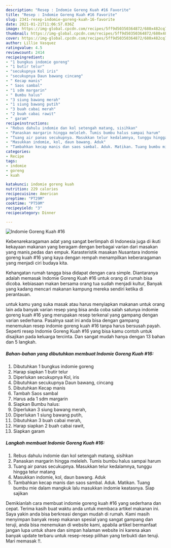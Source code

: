 ```yaml
---
description: "Resep : Indomie Goreng Kuah #16 Favorite"
title: "Resep : Indomie Goreng Kuah #16 Favorite"
slug: 2341-resep-indomie-goreng-kuah-16-favorite
date: 2021-01-21T11:06:57.036Z
image: https://img-global.cpcdn.com/recipes/5ff9d50350364872/680x482cq70/indomie-goreng-kuah-16-foto-resep-utama.jpg
thumbnail: https://img-global.cpcdn.com/recipes/5ff9d50350364872/680x482cq70/indomie-goreng-kuah-16-foto-resep-utama.jpg
cover: https://img-global.cpcdn.com/recipes/5ff9d50350364872/680x482cq70/indomie-goreng-kuah-16-foto-resep-utama.jpg
author: Lillie Vasquez
ratingvalue: 4.5
reviewcount: 2414
recipeingredient:
- "1 bungkus indomie goreng"
- "1 butir telur"
- "secukupnya Kol iris"
- "secukupnya Daun bawang cincang"
- " Kecap manis"
- " Saos sambal"
- "1 sdm margarin"
- " Bumbu halus"
- "3 siung bawang merah"
- "1 siung bawang putih"
- "3 buah cabai merah"
- "2 buah cabai rawit"
- " garam"
recipeinstructions:
- "Rebus dahulu indomie dan kol setengah matang, sisihkan"
- "Panaskan margarin hingga meleleh. Tumis bumbu halus sampai harum"
- "Tuang air panas secukupnya. Masukkan telur kedalamnya, tunggu hingga telur matang"
- "Masukkan indomie, kol, daun bawang. Aduk"
- "Tambahkan kecap manis dan saos sambal. Aduk. Matikan. Tuang bumbu mie dalam mangkuk lalu masukkan indomie keatasnya. Siap sajikan"
categories:
- Recipe
tags:
- indomie
- goreng
- kuah

katakunci: indomie goreng kuah 
nutrition: 229 calories
recipecuisine: American
preptime: "PT29M"
cooktime: "PT59M"
recipeyield: "3"
recipecategory: Dinner

---
```



![Indomie Goreng Kuah #16](https://img-global.cpcdn.com/recipes/5ff9d50350364872/680x482cq70/indomie-goreng-kuah-16-foto-resep-utama.jpg)

Kebenarekaragaman adat yang sangat berlimpah di Indonesia juga di ikuti kekayaan makanan yang beragam dengan berbagai varian dari masakan yang manis,pedas dan empuk. Karasteristik masakan Nusantara indomie goreng kuah #16 yang kaya dengan rempah menampilkan keberaragaman yang menjadi ciri budaya kita.


Kehangatan rumah tangga bisa didapat dengan cara simple. Diantaranya adalah memasak Indomie Goreng Kuah #16 untuk orang di rumah bisa dicoba. kebiasaan makan bersama orang tua sudah menjadi kultur, Banyak yang kadang mencari makanan kampung mereka sendiri ketika di perantauan.



untuk kamu yang suka masak atau harus menyiapkan makanan untuk orang lain ada banyak varian resep yang bisa anda coba salah satunya indomie goreng kuah #16 yang merupakan resep terkenal yang gampang dengan varian sederhana. Pasalnya saat ini anda bisa dengan gampang menemukan resep indomie goreng kuah #16 tanpa harus bersusah payah.
Seperti resep Indomie Goreng Kuah #16 yang bisa kamu contoh untuk disajikan pada keluarga tercinta. Dan sangat mudah hanya dengan 13 bahan dan 5 langkah.


<!--inarticleads1-->

##### Bahan-bahan yang dibutuhkan membuat Indomie Goreng Kuah #16:

1. Dibutuhkan 1 bungkus indomie goreng
1. Harap siapkan 1 butir telur
1. Diperlukan secukupnya Kol, iris
1. Dibutuhkan secukupnya Daun bawang, cincang
1. Dibutuhkan  Kecap manis
1. Tambah  Saos sambal
1. Harus ada 1 sdm margarin
1. Siapkan  Bumbu halus:
1. Diperlukan 3 siung bawang merah,
1. Diperlukan 1 siung bawang putih,
1. Dibutuhkan 3 buah cabai merah,
1. Harap siapkan 2 buah cabai rawit,
1. Siapkan  garam




<!--inarticleads2-->

##### Langkah membuat  Indomie Goreng Kuah #16:

1. Rebus dahulu indomie dan kol setengah matang, sisihkan
1. Panaskan margarin hingga meleleh. Tumis bumbu halus sampai harum
1. Tuang air panas secukupnya. Masukkan telur kedalamnya, tunggu hingga telur matang
1. Masukkan indomie, kol, daun bawang. Aduk
1. Tambahkan kecap manis dan saos sambal. Aduk. Matikan. Tuang bumbu mie dalam mangkuk lalu masukkan indomie keatasnya. Siap sajikan




Demikianlah cara membuat indomie goreng kuah #16 yang sederhana dan cepat. Terima kasih buat waktu anda untuk membaca artikel makanan ini. Saya yakin anda bisa berkreasi dengan mudah di rumah. Kami masih menyimpan banyak resep makanan spesial yang sangat gampang dan teruji, anda bisa menemukan di website kami, apabila artikel bermanfaat jangan lupa untuk share dan simpan halaman website ini karena akan banyak update terbaru untuk resep-resep pilihan yang terbukti dan teruji. Mari memasak !!. 
